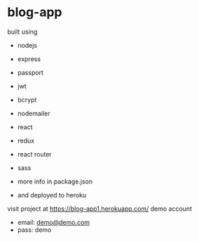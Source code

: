 # blog-app

built using

- nodejs
- express
- passport
- jwt
- bcrypt
- nodemailer

- react
- redux
- react router
- sass
- more info in package.json
- and deployed to heroku

visit project at https://blog-app1.herokuapp.com/
demo account
- email: demo@demo.com
- pass: demo

